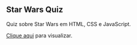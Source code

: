 ## Star Wars Quiz

Quiz sobre Star Wars em HTML, CSS e JavaScript.

[Clique aqui](https://sleepy-euler-4a1bab.netlify.app) para visualizar.